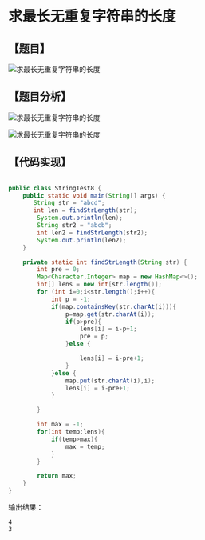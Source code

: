 # 求最长无重复字符串的长度

## 【题目】

![求最长无重复字符串的长度](http://www.bcoder.top/img/interview/68.png)

## 【题目分析】

![求最长无重复字符串的长度](http://www.bcoder.top/img/interview/69.png)

![求最长无重复字符串的长度](http://www.bcoder.top/img/interview/70.png)

## 【代码实现】

```java

public class StringTest8 {
    public static void main(String[] args) {
       String str = "abcd";
       int len = findStrLength(str);
        System.out.println(len);
        String str2 = "abcb";
        int len2 = findStrLength(str2);
        System.out.println(len2);
    }

    private static int findStrLength(String str) {
        int pre = 0;
        Map<Character,Integer> map = new HashMap<>();
        int[] lens = new int[str.length()];
        for (int i=0;i<str.length();i++){
            int p = -1;
            if(map.containsKey(str.charAt(i))){
                p=map.get(str.charAt(i));
                if(p>pre){
                    lens[i] = i-p+1;
                    pre = p;
                }else {

                    lens[i] = i-pre+1;
                }
            }else {
                map.put(str.charAt(i),i);
                lens[i] = i-pre+1;
            }

        }

        int max = -1;
        for(int temp:lens){
            if(temp>max){
                max = temp;
            }
        }

        return max;
    }
}
```

输出结果：
```
4
3
```






